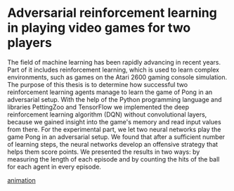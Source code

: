 <h1>
  Adversarial reinforcement learning in playing video games for two players
</h1>
<p>
  The field of machine learning has been rapidly advancing in recent years. Part of it includes reinforcement learning, which is used to learn complex environments, such as games on the Atari 2600 gaming console simulation. The purpose of this thesis is to determine how successful two reinforcement learning agents manage to learn the game of Pong in an adversarial setup. With the help of the Python programming language and libraries PettingZoo and TensorFlow we implemented the deep reinforcement learning algorithm (DQN) without convolutional layers, because we gained insight into the game's memory and read input values from there. For the experimental part, we let two neural networks play the game Pong in an adversarial setup. We found that after a sufficient number of learning steps, the neural networks develop an offensive strategy that helps them score points. We presented the results in two ways: by measuring the length of each episode and by counting the hits of the ball for each agent in every episode.
</p>

[animation](https://github.com/maticstare/diploma_thesis/assets/58180298/7fb63839-18a2-428e-ba98-e5979b81bc7f)
